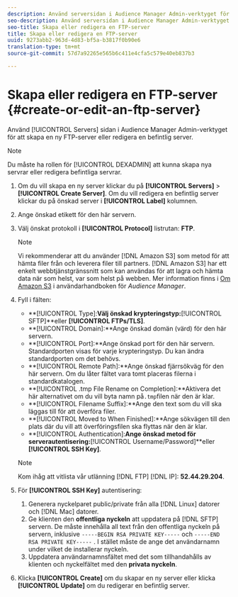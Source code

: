 ```yaml
---
description: Använd serversidan i Audience Manager Admin-verktyget för att skapa en ny FTP-server eller för att redigera en befintlig server.
seo-description: Använd serversidan i Audience Manager Admin-verktyget för att skapa en ny FTP-server eller för att redigera en befintlig server.
seo-title: Skapa eller redigera en FTP-server
title: Skapa eller redigera en FTP-server
uuid: 9273abb2-963d-4d83-bf5a-b3817f0b90e6
translation-type: tm+mt
source-git-commit: 57d7a92265e565b6c411e4cfa5c579e40eb837b3

---
```



# Skapa eller redigera en FTP-server {#create-or-edit-an-ftp-server}

Använd [!UICONTROL Servers] sidan i Audience Manager Admin-verktyget för att skapa en ny FTP-server eller redigera en befintlig server.

>[!NOTE]
>
>Du måste ha rollen för [!UICONTROL DEXADMIN] att kunna skapa nya servrar eller redigera befintliga servrar.

1. Om du vill skapa en ny server klickar du på **[!UICONTROL Servers]** > **[!UICONTROL Create Server]**. Om du vill redigera en befintlig server klickar du på önskad server i **[!UICONTROL Label]** kolumnen.
1. Ange önskad etikett för den här servern.
1. Välj önskat protokoll i **[!UICONTROL Protocol]** listrutan: **FTP**.

   >[!NOTE]
   >
   >Vi rekommenderar att du använder [!DNL Amazon S3] som metod för att hämta filer från och leverera filer till partners. [!DNL Amazon S3] har ett enkelt webbtjänstgränssnitt som kan användas för att lagra och hämta data när som helst, var som helst på webben. Mer information finns i [Om Amazon S3](https://docs.adobe.com/content/help/en/audience-manager/user-guide/reference/amazon-s3.html) i användarhandboken för *Audience Manager*.

1. Fyll i fälten:

   * **[!UICONTROL Type]:**Välj önskad krypteringstyp:**[!UICONTROL SFTP]**eller **[!UICONTROL FTPs/TLS]**.
   * **[!UICONTROL Domain]:**Ange önskad domän (värd) för den här servern.
   * **[!UICONTROL Port]:**Ange önskad port för den här servern. Standardporten visas för varje krypteringstyp. Du kan ändra standardporten om det behövs.
   * **[!UICONTROL Remote Path]:**Ange önskad fjärrsökväg för den här servern. Om du låter fältet vara tomt placeras filerna i standardkatalogen.
   * **[!UICONTROL .tmp File Rename on Completion]:**Aktivera det här alternativet om du vill byta namn på`.tmp`filen när den är klar.
   * **[!UICONTROL Filename Suffix]:**Ange den text som du vill ska läggas till för att överföra filer.
   * **[!UICONTROL Moved to When Finished]:**Ange sökvägen till den plats där du vill att överföringsfilen ska flyttas när den är klar.
   * **[!UICONTROL Authentication]:**Ange önskad metod för serverautentisering:**[!UICONTROL Username/Password]**eller **[!UICONTROL SSH Key]**.
   >[!NOTE]
   >
   >Kom ihåg att vitlista vår utlänning [!DNL FTP] [!DNL IP]: **52.44.29.204**.

1. För **[!UICONTROL SSH Key]** autentisering:
   1. Generera nyckelparet public/private från alla [!DNL Linux] datorer och [!DNL Mac] datorer.
   1. Ge klienten den **offentliga nyckeln** att uppdatera på [!DNL SFTP] servern. De måste innehålla all text från den offentliga nyckeln på servern, inklusive `-----BEGIN RSA PRIVATE KEY-----` och `-----END RSA PRIVATE KEY-----` . I stället måste de ange det användarnamn under vilket de installerar nyckeln.
   1. Uppdatera användarnamnsfältet med det som tillhandahålls av klienten och nyckelfältet med den **privata nyckeln**.
1. Klicka **[!UICONTROL Create]** om du skapar en ny server eller klicka **[!UICONTROL Update]** om du redigerar en befintlig server.
